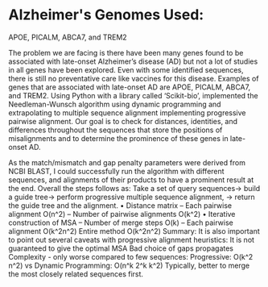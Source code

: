 # Alzheimer's Genomes Used:
APOE, PICALM, ABCA7, and TREM2

The problem we are facing is there have been many genes found to be associated with late-onset Alzheimer’s disease (AD) but not a lot of studies in all genes have been explored. Even with some identified sequences, there is still no preventative care like vaccines for this disease. Examples of genes that are associated with late-onset AD are APOE, PICALM, ABCA7, and TREM2. Using Python with a library called ‘Scikit-bio’, implemented the Needleman-Wunsch algorithm using dynamic programming and extrapolating to multiple sequence alignment implementing progressive pairwise alignment. Our goal is to check for distances, identities, and differences throughout the sequences that store the positions of misalignments and to determine the prominence of these genes in late-onset AD.

As the match/mismatch and gap penalty parameters were derived from NCBI BLAST, I could successfully run the algorithm with different sequences, and alignments of their products to have a prominent result at the end. Overall the steps follows as:
Take a set of query sequences-> build a guide tree-> perform progressive multiple sequence alignment, -> return the guide tree and the alignment.
• Distance matrix 
– Each pairwise alignment O(n^2)
 – Number of pairwise alignments O(k^2)
 • Iterative construction of MSA 
– Number of merge steps O(k) 
– Each pairwise alignment O(k^2n^2) 
Entire method O(k^2n^2)
Summary: 
It is also important to point out several caveats with progressive alignment heuristics:
It is not guaranteed to give the optimal MSA
Bad choice of gaps propagates
Complexity - only worse compared to few sequences:  Progressive: O(k^2 n^2) vs Dynamic Programming: O(n^k 2^k k^2)
Typically, better to merge the most closely related sequences first.

